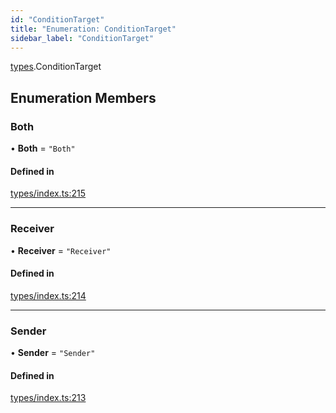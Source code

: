 ```yaml
---
id: "ConditionTarget"
title: "Enumeration: ConditionTarget"
sidebar_label: "ConditionTarget"
---
```


[types](../../../modules/Types/Types.md).ConditionTarget

## Enumeration Members

### Both

• **Both** = ``"Both"``

#### Defined in

[types/index.ts:215](https://github.com/PolymeshAssociation/polymesh-sdk/blob/2c78f6c34/src/types/index.ts#L215)

___

### Receiver

• **Receiver** = ``"Receiver"``

#### Defined in

[types/index.ts:214](https://github.com/PolymeshAssociation/polymesh-sdk/blob/2c78f6c34/src/types/index.ts#L214)

___

### Sender

• **Sender** = ``"Sender"``

#### Defined in

[types/index.ts:213](https://github.com/PolymeshAssociation/polymesh-sdk/blob/2c78f6c34/src/types/index.ts#L213)
